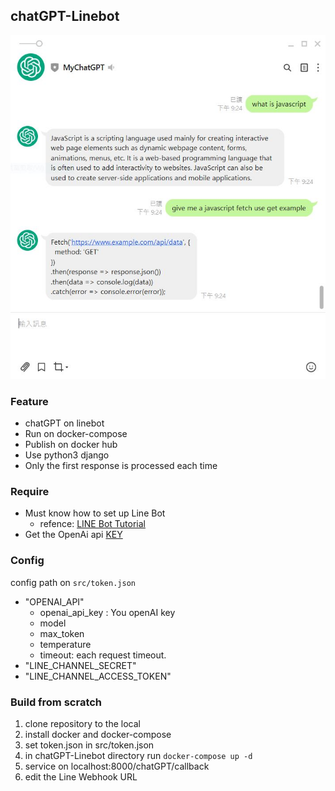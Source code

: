 ## chatGPT-Linebot

![](https://github.com/Hotshot824/chatGPT-Linebot/blob/main/docs/linebot-example.JPG?raw=true)

### Feature

- chatGPT on linebot 
- Run on docker-compose 
- Publish on docker hub
- Use python3 django
- Only the first response is processed each time

### Require

- Must know how to set up Line Bot
    - refence: [LINE Bot Tutorial]
- Get the OpenAi api [KEY] 

### Config  

config path on `src/token.json` 
- "OPENAI_API"
    - openai_api_key : You openAI key
    - model
    - max_token
    - temperature
    - timeout: each request timeout.
- "LINE_CHANNEL_SECRET"
- "LINE_CHANNEL_ACCESS_TOKEN"

### Build from scratch

1. clone repository to the local
2. install docker and docker-compose
3. set token.json in src/token.json
4. in chatGPT-Linebot directory run `docker-compose up -d`
5. service on localhost:8000/chatGPT/callback
6. edit the Line Webhook URL 

[LINE Bot Tutorial]: https://github.com/FawenYo/LINE_Bot_Tutorial
[key]: https://openai.com/api/